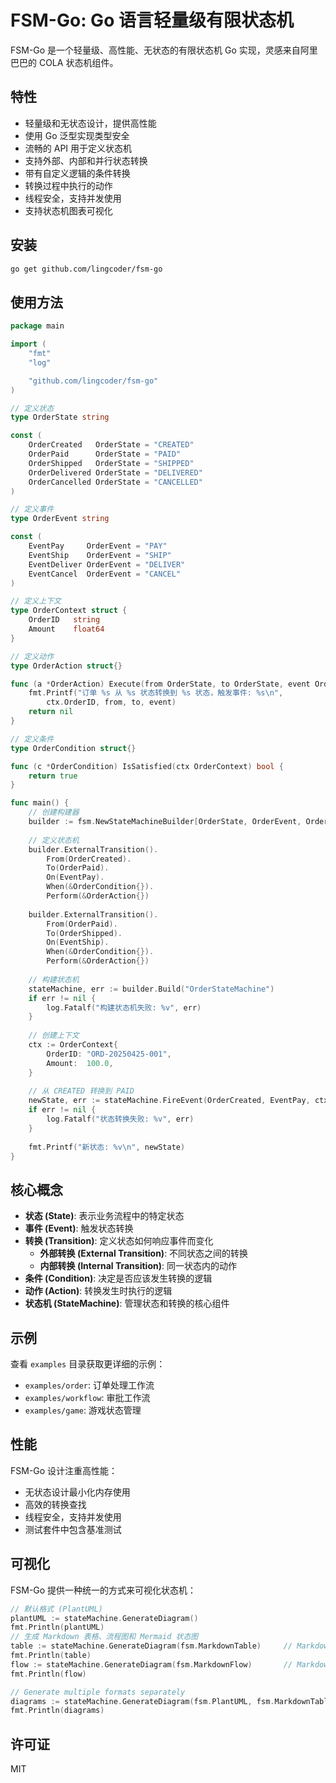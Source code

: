# FSM-Go: Go 语言轻量级有限状态机

FSM-Go 是一个轻量级、高性能、无状态的有限状态机 Go 实现，灵感来自阿里巴巴的 COLA 状态机组件。

## 特性

- 轻量级和无状态设计，提供高性能
- 使用 Go 泛型实现类型安全
- 流畅的 API 用于定义状态机
- 支持外部、内部和并行状态转换
- 带有自定义逻辑的条件转换
- 转换过程中执行的动作
- 线程安全，支持并发使用
- 支持状态机图表可视化

## 安装

```bash
go get github.com/lingcoder/fsm-go
```

## 使用方法

```go
package main

import (
	"fmt"
	"log"

	"github.com/lingcoder/fsm-go"
)

// 定义状态
type OrderState string

const (
	OrderCreated   OrderState = "CREATED"
	OrderPaid      OrderState = "PAID"
	OrderShipped   OrderState = "SHIPPED"
	OrderDelivered OrderState = "DELIVERED"
	OrderCancelled OrderState = "CANCELLED"
)

// 定义事件
type OrderEvent string

const (
	EventPay     OrderEvent = "PAY"
	EventShip    OrderEvent = "SHIP"
	EventDeliver OrderEvent = "DELIVER"
	EventCancel  OrderEvent = "CANCEL"
)

// 定义上下文
type OrderContext struct {
	OrderID   string
	Amount    float64
}

// 定义动作
type OrderAction struct{}

func (a *OrderAction) Execute(from OrderState, to OrderState, event OrderEvent, ctx OrderContext) error {
	fmt.Printf("订单 %s 从 %s 状态转换到 %s 状态，触发事件: %s\n", 
		ctx.OrderID, from, to, event)
	return nil
}

// 定义条件
type OrderCondition struct{}

func (c *OrderCondition) IsSatisfied(ctx OrderContext) bool {
	return true
}

func main() {
	// 创建构建器
	builder := fsm.NewStateMachineBuilder[OrderState, OrderEvent, OrderContext]()
	
	// 定义状态机
	builder.ExternalTransition().
		From(OrderCreated).
		To(OrderPaid).
		On(EventPay).
		When(&OrderCondition{}).
		Perform(&OrderAction{})
	
	builder.ExternalTransition().
		From(OrderPaid).
		To(OrderShipped).
		On(EventShip).
		When(&OrderCondition{}).
		Perform(&OrderAction{})
	
	// 构建状态机
	stateMachine, err := builder.Build("OrderStateMachine")
	if err != nil {
		log.Fatalf("构建状态机失败: %v", err)
	}
	
	// 创建上下文
	ctx := OrderContext{
		OrderID: "ORD-20250425-001",
		Amount:  100.0,
	}
	
	// 从 CREATED 转换到 PAID
	newState, err := stateMachine.FireEvent(OrderCreated, EventPay, ctx)
	if err != nil {
		log.Fatalf("状态转换失败: %v", err)
	}
	
	fmt.Printf("新状态: %v\n", newState)
}
```

## 核心概念

- **状态 (State)**: 表示业务流程中的特定状态
- **事件 (Event)**: 触发状态转换
- **转换 (Transition)**: 定义状态如何响应事件而变化
  - **外部转换 (External Transition)**: 不同状态之间的转换
  - **内部转换 (Internal Transition)**: 同一状态内的动作
- **条件 (Condition)**: 决定是否应该发生转换的逻辑
- **动作 (Action)**: 转换发生时执行的逻辑
- **状态机 (StateMachine)**: 管理状态和转换的核心组件

## 示例

查看 `examples` 目录获取更详细的示例：

- `examples/order`: 订单处理工作流
- `examples/workflow`: 审批工作流
- `examples/game`: 游戏状态管理

## 性能

FSM-Go 设计注重高性能：

- 无状态设计最小化内存使用
- 高效的转换查找
- 线程安全，支持并发使用
- 测试套件中包含基准测试

## 可视化

FSM-Go 提供一种统一的方式来可视化状态机：

```go
// 默认格式 (PlantUML)
plantUML := stateMachine.GenerateDiagram()
fmt.Println(plantUML)
// 生成 Markdown 表格、流程图和 Mermaid 状态图
table := stateMachine.GenerateDiagram(fsm.MarkdownTable)     // Markdown table format
fmt.Println(table)
flow := stateMachine.GenerateDiagram(fsm.MarkdownFlow)       // Markdown flow chart format
fmt.Println(flow)

// Generate multiple formats separately
diagrams := stateMachine.GenerateDiagram(fsm.PlantUML, fsm.MarkdownTable, fsm.MarkdownFlowchart, fsm.MarkdownStateDiagram)
fmt.Println(diagrams)
```

## 许可证

MIT

